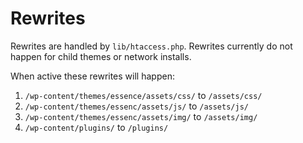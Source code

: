 # Rewrites

Rewrites are handled by `lib/htaccess.php`. Rewrites currently do not happen for child themes or network installs.

When active these rewrites will happen:

1. `/wp-content/themes/essence/assets/css/` to `/assets/css/`
2. `/wp-content/themes/essenc/assets/js/` to `/assets/js/`
3. `/wp-content/themes/essenc/assets/img/` to `/assets/img/`
4. `/wp-content/plugins/` to `/plugins/`
